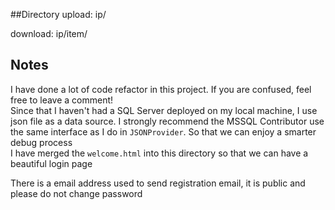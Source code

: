 ##Directory
upload: ip/  

download: ip/item/  

## Notes
I have done a lot of code refactor in this project. If you are confused, 
feel free to leave a comment!  
Since that I haven't had a SQL Server deployed on my local machine, I use json 
file as a data source. I strongly recommend the MSSQL Contributor use the 
same interface as I do in `JSONProvider`. So that we can enjoy a smarter 
debug process  
I have merged the `welcome.html` into this directory so that we can have a 
beautiful login page  

There is a email address used to send registration email, it is public and 
please do not change password
